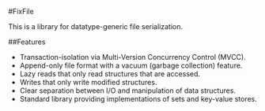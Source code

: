 #FixFile

This is a library for datatype-generic file serialization.

##Features

* Transaction-isolation via Multi-Version Concurrency Control (MVCC).
* Append-only file format with a vacuum (garbage collection) feature.
* Lazy reads that only read structures that are accessed.
* Writes that only write modified structures.
* Clear separation between I/O and manipulation of data structures.
* Standard library providing implementations of sets and key-value stores.

